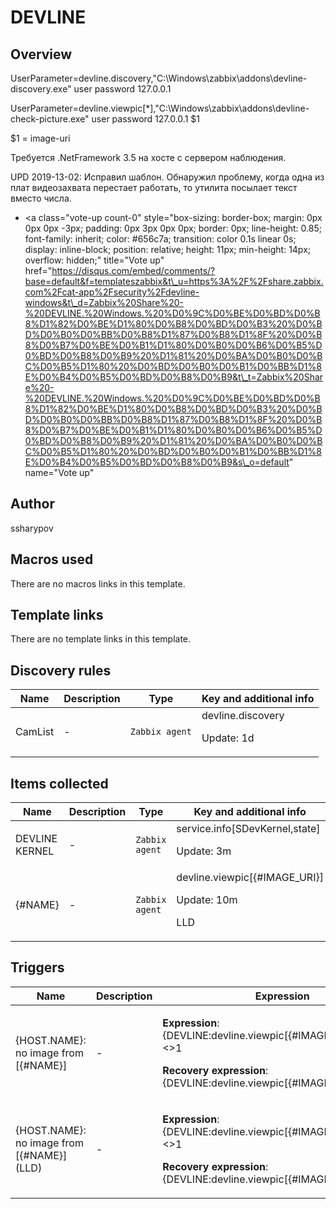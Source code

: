 # DEVLINE

## Overview

UserParameter=devline.discovery,"C:\Windows\zabbix\addons\devline-discovery.exe" user password 127.0.0.1


UserParameter=devline.viewpic[*],"C:\Windows\zabbix\addons\devline-check-picture.exe" user password 127.0.0.1 $1


 


$1 = image-uri


 


Требуется .NetFramework 3.5 на хосте с сервером наблюдения.


 


UPD 2019-13-02: Исправил шаблон. Обнаружил проблему, когда одна из плат видеозахвата перестает работать, то утилита посылает текст вместо числа.


 

- <a class="vote-up count-0" style="box-sizing: border-box; margin: 0px 0px 0px -3px; padding: 0px 3px 0px 0px; border: 0px; line-height: 0.85; font-family: inherit; color: #656c7a; transition: color 0.1s linear 0s; display: inline-block; position: relative; height: 11px; min-height: 14px; overflow: hidden;" title="Vote up" href="https://disqus.com/embed/comments/?base=default&f=templateszabbix&t\_u=https%3A%2F%2Fshare.zabbix.com%2Fcat-app%2Fsecurity%2Fdevline-windows&t\_d=Zabbix%20Share%20-%20DEVLINE.%20Windows.%20%D0%9C%D0%BE%D0%BD%D0%B8%D1%82%D0%BE%D1%80%D0%B8%D0%BD%D0%B3%20%D0%BD%D0%B0%D0%BB%D0%B8%D1%87%D0%B8%D1%8F%20%D0%B8%D0%B7%D0%BE%D0%B1%D1%80%D0%B0%D0%B6%D0%B5%D0%BD%D0%B8%D0%B9%20%D1%81%20%D0%BA%D0%B0%D0%BC%D0%B5%D1%80%20%D0%BD%D0%B0%D0%B1%D0%BB%D1%8E%D0%B4%D0%B5%D0%BD%D0%B8%D0%B9&t\_t=Zabbix%20Share%20-%20DEVLINE.%20Windows.%20%D0%9C%D0%BE%D0%BD%D0%B8%D1%82%D0%BE%D1%80%D0%B8%D0%BD%D0%B3%20%D0%BD%D0%B0%D0%BB%D0%B8%D1%87%D0%B8%D1%8F%20%D0%B8%D0%B7%D0%BE%D0%B1%D1%80%D0%B0%D0%B6%D0%B5%D0%BD%D0%B8%D0%B9%20%D1%81%20%D0%BA%D0%B0%D0%BC%D0%B5%D1%80%20%D0%BD%D0%B0%D0%B1%D0%BB%D1%8E%D0%B4%D0%B5%D0%BD%D0%B8%D0%B9&s\_o=default" name="Vote up"


## Author

ssharypov

## Macros used

There are no macros links in this template.

## Template links

There are no template links in this template.

## Discovery rules

|Name|Description|Type|Key and additional info|
|----|-----------|----|----|
|CamList|<p>-</p>|`Zabbix agent`|devline.discovery<p>Update: 1d</p>|
## Items collected

|Name|Description|Type|Key and additional info|
|----|-----------|----|----|
|DEVLINE KERNEL|<p>-</p>|`Zabbix agent`|service.info[SDevKernel,state]<p>Update: 3m</p>|
|{#NAME}|<p>-</p>|`Zabbix agent`|devline.viewpic[{#IMAGE_URI}]<p>Update: 10m</p><p>LLD</p>|
## Triggers

|Name|Description|Expression|Priority|
|----|-----------|----------|--------|
|{HOST.NAME}: no image from [{#NAME}]|<p>-</p>|<p>**Expression**: {DEVLINE:devline.viewpic[{#IMAGE_URI}].last(#3)}<>1</p><p>**Recovery expression**: {DEVLINE:devline.viewpic[{#IMAGE_URI}].last()}=1</p>|average|
|{HOST.NAME}: no image from [{#NAME}] (LLD)|<p>-</p>|<p>**Expression**: {DEVLINE:devline.viewpic[{#IMAGE_URI}].last(#3)}<>1</p><p>**Recovery expression**: {DEVLINE:devline.viewpic[{#IMAGE_URI}].last()}=1</p>|average|
